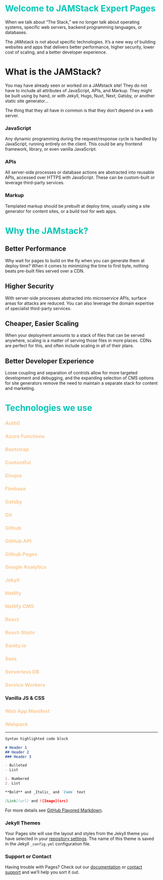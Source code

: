 # <span style="color:#00c7b7"> Welcome to JAMStack Expert Pages

When we talk about “The Stack,” we no longer talk about operating systems, specific web servers, backend programming languages, or databases.

The JAMstack is not about specific technologies. It’s a new way of building websites and apps that delivers better performance, higher security, lower cost of scaling, and a better developer experience.

# What is the JAMStack?

You may have already seen or worked on a JAMstack site! They do not have to include all attributes of JavaScript, APIs, and Markup. They might be built using by hand, or with Jekyll, Hugo, Nuxt, Next, Gatsby, or another static site generator...

The thing that they all have in common is that they don’t depend on a web server.

### JavaScript
Any dynamic programming during the request/response cycle is handled by JavaScript, running entirely on the client. This could be any frontend framework, library, or even vanilla JavaScript.

### APIs
All server-side processes or database actions are abstracted into reusable APIs, accessed over HTTPS with JavaScript. These can be custom-built or leverage third-party services.

### Markup
Templated markup should be prebuilt at deploy time, usually using a site generator for content sites, or a build tool for web apps.

# <span style="color:#00c7b7"> Why the JAMstack?


## Better Performance

Why wait for pages to build on the fly when you can generate them at deploy time? When it comes to minimizing the time to first byte, nothing beats pre-built files served over a CDN.

## Higher Security

With server-side processes abstracted into microservice APIs, surface areas for attacks are reduced. You can also leverage the domain expertise of specialist third-party services.

## Cheaper, Easier Scaling

When your deployment amounts to a stack of files that can be served anywhere, scaling is a matter of serving those files in more places. CDNs are perfect for this, and often include scaling in all of their plans.

## Better Developer Experience

Loose coupling and separation of controls allow for more targeted development and debugging, and the expanding selection of CMS options for site generators remove the need to maintain a separate stack for content and marketing.

# <span style="color:#00c7b7"> Technologies we use

### <span style="color:#fbc993"> Auth0
### <span style="color:#fbc993"> Azure Functions
### <span style="color:#fbc993"> Bootstrap
### <span style="color:#fbc993"> Contentful
### <span style="color:#fbc993"> Disqus
### <span style="color:#fbc993"> Firebase
### <span style="color:#fbc993"> Gatsby
### <span style="color:#fbc993"> Git
### <span style="color:#fbc993"> Github
### <span style="color:#fbc993"> GitHub API
### <span style="color:#fbc993"> Github Pages
### <span style="color:#fbc993"> Google Analytics
### <span style="color:#fbc993"> Jekyll
### <span style="color:#fbc993"> Netlify
### <span style="color:#fbc993"> Netlify CMS
### <span style="color:#fbc993"> React
### <span style="color:#fbc993"> React-Static
### <span style="color:#fbc993"> Sanity.io
### <span style="color:#fbc993"> Sass
### <span style="color:#fbc993"> Serverless DB
### <span style="color:#fbc993"> Service Workers
### Vanilla JS & CSS
### <span style="color:#fbc993"> Web App Manifest
### <span style="color:#fbc993"> Webpack


----

```markdown
Syntax highlighted code block

# Header 1
## Header 2
### Header 3

- Bulleted
- List

1. Numbered
2. List

**Bold** and _Italic_ and `Code` text

[Link](url) and ![Image](src)
```

For more details see [GitHub Flavored Markdown](https://guides.github.com/features/mastering-markdown/).

### Jekyll Themes

Your Pages site will use the layout and styles from the Jekyll theme you have selected in your [repository settings](https://github.com/NordenSoft/JAMStack/settings). The name of this theme is saved in the Jekyll `_config.yml` configuration file.

### Support or Contact

Having trouble with Pages? Check out our [documentation](https://help.github.com/categories/github-pages-basics/) or [contact support](https://github.com/contact) and we’ll help you sort it out.
